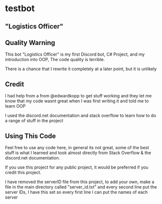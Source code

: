 # testbot
## "Logistics Officer"

## Quality Warning
This bot "Logistics Officer" is my first Discord bot, C# Project, and my introduction into OOP, The code quality is terrible. 

There is a chance that I rewrite it completely at a later point, but it is unlikely

## Credit
I had help from a from @edwardkopp to get stuff working and they let me know that my code wasnt great when I was first writing it and told me to learn OOP

I used the discord.net documentation and stack overflow to learn how to do a range of stuff in the project

## Using This Code
Feel free to use any code here, in general its not great, some of the best stuff is what I learned and took almost directly from Stack Overflow & the discord.net documentation.

If you use this project for any public project, it would be preferred if you credit this project.

I have removed the serverID file from this project, to add your own, make a file in the main directory called "server_id.txt" and every second line put the server IDs, I have this set so every first line I can put the names of each server
